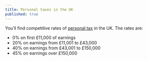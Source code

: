 ```yaml
---
title: Personal taxes in the UK
published: true
---
```

You’ll find competitive rates of [personal tax](https://www.gov.uk/topic/personal-tax) in the UK. The rates are:
 
- 0% on first £11,000 of earnings
- 20% on earnings from £11,001 to £43,000
- 40% on earnings from £43,001 to £150,000
- 45%  on earnings over £150,000
